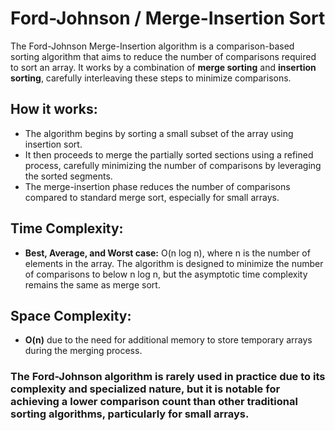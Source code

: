 # Ford-Johnson / Merge-Insertion Sort

The Ford-Johnson Merge-Insertion algorithm is a comparison-based sorting algorithm that aims to reduce the number of comparisons required to sort an array. It works by a combination of **merge sorting** and **insertion sorting**, carefully interleaving these steps to minimize comparisons.

## How it works:

- The algorithm begins by sorting a small subset of the array using insertion sort.
- It then proceeds to merge the partially sorted sections using a refined process, carefully minimizing the number of comparisons by leveraging the sorted segments.
- The merge-insertion phase reduces the number of comparisons compared to standard merge sort, especially for small arrays.

## Time Complexity:

- **Best, Average, and Worst case:** O(n log n), where n is the number of elements in the array. The algorithm is designed to minimize the number of comparisons to below n log n, but the asymptotic time complexity remains the same as merge sort.

## Space Complexity:

- **O(n)** due to the need for additional memory to store temporary arrays during the merging process.

### The Ford-Johnson algorithm is rarely used in practice due to its complexity and specialized nature, but it is notable for achieving a lower comparison count than other traditional sorting algorithms, particularly for small arrays.
